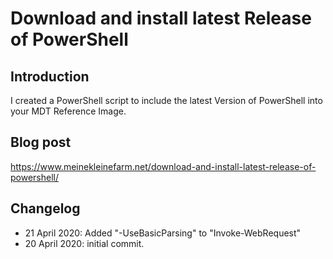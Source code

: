 # Download and install latest Release of PowerShell

## Introduction

I created a PowerShell script to include the latest Version of PowerShell into your MDT Reference Image.

## Blog post

<https://www.meinekleinefarm.net/download-and-install-latest-release-of-powershell/>

## Changelog

- 21 April 2020: Added "-UseBasicParsing" to "Invoke-WebRequest"
- 20 April 2020: initial commit.
